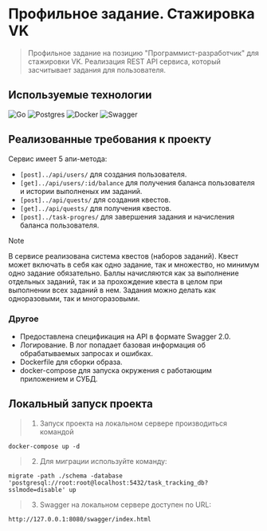 # Профильное задание. Стажировка VK
> Профильное задание на позицию "Программист-разработчик" для стажировки VK.
Реализация REST API сервиса, который засчитывает задания для пользователя. 

## Используемые технологии
![Go](https://img.shields.io/badge/go-%2300ADD8.svg?style=for-the-badge&logo=go&logoColor=white)
![Postgres](https://img.shields.io/badge/postgres-%23316192.svg?style=for-the-badge&logo=postgresql&logoColor=white)
![Docker](https://img.shields.io/badge/docker-%230db7ed.svg?style=for-the-badge&logo=docker&logoColor=white)
![Swagger](https://img.shields.io/badge/-Swagger-%23Clojure?style=for-the-badge&logo=swagger&logoColor=white)

## Реализованные требования к проекту
Сервис имеет 5 апи-метода:
- `[post]../api/users/` для создания пользователя.
- `[get]../api/users/:id/balance` для получения баланса пользователя и истории выполненых им заданий.
- `[post]../api/quests/` для создания квестов.
- `[get]../api/quests/` для получения квестов.
- `[post]../task-progres/` для завершения задания и начисления баланса пользователя.

> [!NOTE]
> В сервисе реализована система квестов (наборов заданий). Квест может включать в себя как одно задание, так и множество, но минимум одно задание обязательно. Баллы начисляются как за выполнение отдельных заданий, так и за прохождение квеста в целом при выполнении всех заданий в нем. Задания можно делать как одноразовыми, так и многоразовыми.

### Другое
* Предоставлена спецификация на API в формате Swagger 2.0.
* Логирование. В лог попадает базовая информация об обрабатываемых запросах и ошибках.
* Dockerfile для сборки образа.
* docker-compose для запуска окружения с работающим приложением и СУБД.

## Локальный запуск проекта

> 1. Запуск проекта на локальном сервере производиться командой 
```
docker-compose up -d
```
> 2. Для миграции используйте команду:
```
migrate -path ./schema -database 'postgresql://root:root@localhost:5432/task_tracking_db?sslmode=disable' up
```
> 3. Swagger на локальном сервере доступен по URL:
```
http://127.0.0.1:8080/swagger/index.html
```


